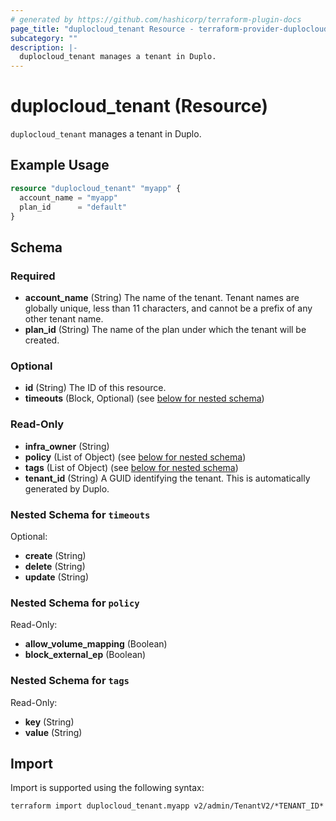 ```yaml
---
# generated by https://github.com/hashicorp/terraform-plugin-docs
page_title: "duplocloud_tenant Resource - terraform-provider-duplocloud"
subcategory: ""
description: |-
  duplocloud_tenant manages a tenant in Duplo.
---
```


# duplocloud_tenant (Resource)

`duplocloud_tenant` manages a tenant in Duplo.

## Example Usage

```terraform
resource "duplocloud_tenant" "myapp" {
  account_name = "myapp"
  plan_id      = "default"
}
```

<!-- schema generated by tfplugindocs -->
## Schema

### Required

- **account_name** (String) The name of the tenant.  Tenant names are globally unique, less than 11 characters, and cannot be a prefix of any other tenant name.
- **plan_id** (String) The name of the plan under which the tenant will be created.

### Optional

- **id** (String) The ID of this resource.
- **timeouts** (Block, Optional) (see [below for nested schema](#nestedblock--timeouts))

### Read-Only

- **infra_owner** (String)
- **policy** (List of Object) (see [below for nested schema](#nestedatt--policy))
- **tags** (List of Object) (see [below for nested schema](#nestedatt--tags))
- **tenant_id** (String) A GUID identifying the tenant.  This is automatically generated by Duplo.

<a id="nestedblock--timeouts"></a>
### Nested Schema for `timeouts`

Optional:

- **create** (String)
- **delete** (String)
- **update** (String)


<a id="nestedatt--policy"></a>
### Nested Schema for `policy`

Read-Only:

- **allow_volume_mapping** (Boolean)
- **block_external_ep** (Boolean)


<a id="nestedatt--tags"></a>
### Nested Schema for `tags`

Read-Only:

- **key** (String)
- **value** (String)

## Import

Import is supported using the following syntax:

```shell
terraform import duplocloud_tenant.myapp v2/admin/TenantV2/*TENANT_ID*
```
